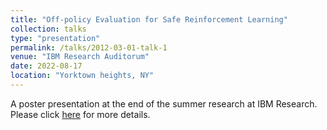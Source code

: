 ```yaml
---
title: "Off-policy Evaluation for Safe Reinforcement Learning"
collection: talks
type: "presentation"
permalink: /talks/2012-03-01-talk-1
venue: "IBM Research Auditorum"
date: 2022-08-17
location: "Yorktown heights, NY"
---
```


A poster presentation at the end of the summer research at IBM Research. Please click [here](https://Dbrainiac074.github.io/files/RPI.pptx) for more details.
